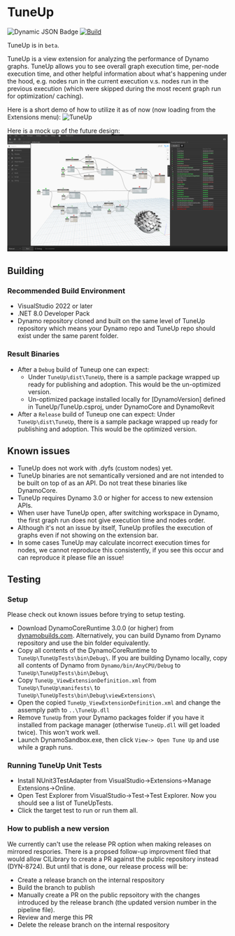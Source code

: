 # TuneUp

![Dynamic JSON Badge](https://img.shields.io/badge/dynamic/json?url=https%3A%2F%2Fraw.githubusercontent.com%2FDynamoDS%2FTuneUp%2Frefs%2Fheads%2Fmaster%2FTuneUp%2Fmanifests%2Fpkg.json&query=%24.version&logo=autodesk&label=dpm)
[![Build](https://github.com/DynamoDS/TuneUp/actions/workflows/build.yml/badge.svg)](https://github.com/DynamoDS/TuneUp/actions/workflows/build.yml)

TuneUp is in `beta`.

TuneUp is a view extension for analyzing the performance of Dynamo graphs. TuneUp allows you to see overall graph execution time, per-node execution time, and other helpful information about what's happening under the hood, e.g. nodes run in the current execution v.s. nodes run in the previous execution (which were skipped during the most recent graph run for optimization/ caching).

Here is a short demo of how to utilize it as of now (now loading from the Extensions menu):
![TuneUp](design/gifs/TuneUpScroll.gif)

Here is a mock up of the future design:
![TuneUp](design/images/TuneUp_Mockup_03_SortedByExecutionOrder.jpg?raw=true "TuneUp")

## Building

### Recommended Build Environment

- VisualStudio 2022 or later
- .NET 8.0 Developer Pack
- Dynamo repository cloned and built on the same level of TuneUp repository which means your Dynamo repo and TuneUp repo should exist under the same parent folder.

### Result Binaries

- After a `Debug` build of Tuneup one can expect:
  - Under `TuneUp\dist\TuneUp`, there is a sample package wrapped up ready for publishing and adoption. This would be the un-optimized version.
  - Un-optimized package installed locally for [DynamoVersion] defined in TuneUp/TuneUp.csproj, under DynamoCore and DynamoRevit
- After a `Release` build of Tuneup one can expect:
Under `TuneUp\dist\TuneUp`, there is a sample package wrapped up ready for publishing and adoption. This would be the optimized version.

## Known issues

- TuneUp does not work with .dyfs (custom nodes) yet.
- TuneUp binaries are not semantically versioned and are not intended to be built on top of as an API. Do not treat these binaries like DynamoCore.
- TuneUp requires Dynamo 3.0 or higher for access to new extension APIs.
- When user have TuneUp open, after switching workspace in Dynamo, the first graph run does not give execution time and nodes order.
- Although it's not an issue by itself, TuneUp profiles the execution of graphs even if not showing on the extension bar.
- In some cases TuneUp may calculate incorrect execution times for nodes, we cannot reproduce this consistently, if you see this occur and can reproduce it please file an issue!

## Testing

### Setup

Please check out known issues before trying to setup testing.

- Download DynamoCoreRuntime 3.0.0 (or higher) from [dynamobuilds.com](https://dynamobuilds.com/). Alternatively, you can build Dynamo from Dynamo repository and use the bin folder equivalently.
- Copy all contents of the DynamoCoreRuntime to `TuneUp\TuneUpTests\bin\Debug\`. If you are building Dynamo locally, copy all contents of Dynamo from `Dynamo/bin/AnyCPU/Debug` to `TuneUp\TuneUpTests\bin\Debug\`
- Copy `TuneUp_ViewExtensionDefinition.xml` from `TuneUp\TuneUp\manifests\` to `TuneUp\TuneUpTests\bin\Debug\viewExtensions\`
- Open the copied `TuneUp_ViewExtensionDefinition.xml` and change the assemply path to `..\TuneUp.dll`
- Remove `TuneUp` from your Dynamo packages folder if you have it installed from package manager (otherwise `TuneUp.dll` will get loaded twice). This won't work well.
- Launch DynamoSandbox.exe, then click `View-> Open Tune Up` and use while a graph runs.

### Running TuneUp Unit Tests

- Install NUnit3TestAdapter from VisualStudio->Extensions->Manage Extensions->Online.
- Open Test Explorer from VisualStudio->Test->Test Explorer. Now you should see a list of TuneUpTests.
- Click the target test to run or run them all.

### How to publish a new version
We currently can't use the release PR option when making releases on mirrored respories. There is a propsed follow-up improvment filed that would allow CILibrary to create a PR against the public repository instead (DYN-8724). But until that is done, our release process will be:

- Create a release branch on the internal respository
- Build the branch to publish
- Manually create a PR on the public repsoitory with the changes introduced by the release branch (the updated version number in the pipeline file). 
- Review and merge this PR
- Delete the release branch on the internal respository
